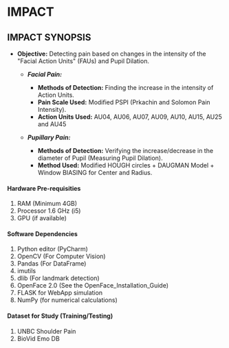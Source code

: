 # IMPACT

## IMPACT SYNOPSIS
* **Objective:** Detecting pain based on changes in the intensity of the "Facial Action Units" (FAUs) and Pupil Dilation.

  - ***Facial Pain:***
    * **Methods of Detection:** Finding the increase in the intensity of Action Units.
    * **Pain Scale Used:** Modified PSPI (Prkachin and Solomon Pain Intensity).
    * **Action Units Used:** AU04, AU06, AU07, AU09, AU10, AU15, AU25 and AU45
    
  - ***Pupillary Pain:***
    * **Methods of Detection:** Verifying the increase/decrease in the diameter of Pupil (Measuring Pupil Dilation).
    * **Method Used:** Modified HOUGH circles + DAUGMAN Model + Window BIASING for Center and Radius.


#### Hardware Pre-requisities
1. RAM (Minimum 4GB)
2. Processor 1.6 GHz (i5)
3. GPU (if available)


#### Software Dependencies
1. Python editor (PyCharm)
2. OpenCV (For Computer Vision)
3. Pandas (For DataFrame)
4. imutils
5. dlib (For landmark detection)
6. OpenFace 2.0 (See the OpenFace_Installation_Guide)
7. FLASK for WebApp simulation
8. NumPy (for numerical calculations)


#### Dataset for Study (Training/Testing)
1. UNBC Shoulder Pain
2. BioVid Emo DB
